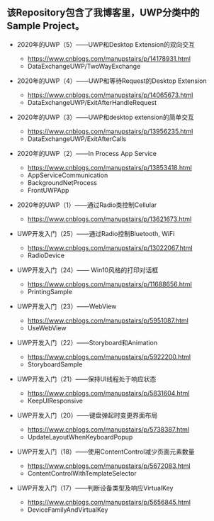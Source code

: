 ## 该Repository包含了我博客里，UWP分类中的Sample Project。

* 2020年的UWP（5）——UWP和Desktop Extension的双向交互
  * https://www.cnblogs.com/manupstairs/p/14178931.html
  * DataExchangeUWP/TwoWayExchange

* 2020年的UWP（4）——UWP和等待Request的Desktop Extension
  * https://www.cnblogs.com/manupstairs/p/14065673.html
  * DataExchangeUWP/ExitAfterHandleRequest

* 2020年的UWP（3）——UWP和desktop extension的简单交互
  * https://www.cnblogs.com/manupstairs/p/13956235.html
  * DataExchangeUWP/ExitAfterCalls

* 2020年的UWP（2）——In Process App Service
  * https://www.cnblogs.com/manupstairs/p/13853418.html
  * AppServiceCommunication
  * BackgroundNetProcess
  * FrontUWPApp

* 2020年的UWP（1）——通过Radio类控制Cellular
  * https://www.cnblogs.com/manupstairs/p/13621673.html
* UWP开发入门（25）——通过Radio控制Bluetooth, WiFi
  * https://www.cnblogs.com/manupstairs/p/13022067.html
  * RadioDevice

* UWP开发入门（24）—— Win10风格的打印对话框
  * https://www.cnblogs.com/manupstairs/p/11688656.html
  * PrintingSample
  
* UWP开发入门（23）——WebView
  * https://www.cnblogs.com/manupstairs/p/5951087.html
  * UseWebView
  
* UWP开发入门（22）——Storyboard和Animation
  * https://www.cnblogs.com/manupstairs/p/5922200.html
  * StoryboardSample
  
* UWP开发入门（21）——保持UI线程处于响应状态
  * https://www.cnblogs.com/manupstairs/p/5831604.html
  * KeepUIResponsive
  
* UWP开发入门（20）——键盘弹起时变更界面布局
  * https://www.cnblogs.com/manupstairs/p/5738387.html
  * UpdateLayoutWhenKeyboardPopup
  
* UWP开发入门（18）——使用ContentControl减少页面元素数量
  * https://www.cnblogs.com/manupstairs/p/5672083.html
  * ContentControlWithTemplateSelector
  
* UWP开发入门（17）——判断设备类型及响应VirtualKey
  * https://www.cnblogs.com/manupstairs/p/5656845.html
  * DeviceFamilyAndVirtualKey
